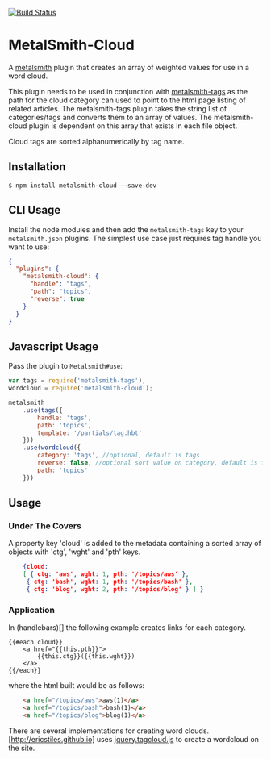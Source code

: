 [![Build Status](https://travis-ci.org/ericstiles/metalsmith-wordcloud.svg?branch=master)](https://travis-ci.org/ericstiles/metalsmith-wordcloud)
# MetalSmith-Cloud

A [metalsmith](https://github.com/segmentio/metalsmith) plugin that creates an array of weighted values for use in a word cloud.

This plugin needs to be used in conjunction with [metalsmith-tags](https://github.com/totocaster/metalsmith-tags) as the path for the cloud category can used to point to the html page listing of related articles.  The metalsmith-tags plugin takes the string list of categories/tags and converts them to an array of values.  The metalsmith-cloud plugin is dependent on this array that exists in each file object.

Cloud tags are sorted alphanumerically by tag name.

## Installation

    $ npm install metalsmith-cloud --save-dev

## CLI Usage

  Install the node modules and then add the `metalsmith-tags` key to your `metalsmith.json` plugins. The simplest use case just requires tag handle you want to use:

```json
{
  "plugins": {
    "metalsmith-cloud": {
      "handle": "tags",
      "path": "topics",
      "reverse": true
    }
  }
}
```

## Javascript Usage

  Pass the plugin to `Metalsmith#use`:

```js
var tags = require('metalsmith-tags'),
wordcloud = require('metalsmith-cloud');

metalsmith
    .use(tags({
        handle: 'tags',
        path: 'topics',
        template: '/partials/tag.hbt'
    }))
    .use(wordcloud({
        category: 'tags', //optional, default is tags
        reverse: false, //optional sort value on category, default is false
        path: 'topics'
    }))
```

## Usage

### Under The Covers
A property key 'cloud' is added to the metadata containing a sorted array of objects with 'ctg', 'wght' and 'pth' keys.

```json
    {cloud: 
    [ { ctg: 'aws', wght: 1, pth: '/topics/aws' },
     { ctg: 'bash', wght: 1, pth: '/topics/bash' },
     { ctg: 'blog', wght: 2, pth: '/topics/blog' } ] }
```

### Application

In (handlebars)[] the following example creates links for each category.

    {{#each cloud}}
        <a href="{{this.pth}}">
            {{this.ctg}}({{this.wght}})
        </a>
    {{/each}}

where the html built would be as follows:

```html
    <a href="/topics/aws">aws(1)</a>
    <a href="/topics/bash">bash(1)</a>
    <a href="/topics/blog">blog(1)</a>
```

There are several implementations for creating word clouds.  [http://ericstiles.github.io] uses [jquery.tagcloud.js](https://github.com/addywaddy/jquery.tagcloud.js) to create a wordcloud on the site.
